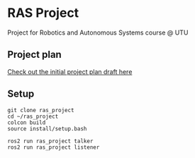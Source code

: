 # RAS Project
Project for Robotics and Autonomous Systems course @ UTU

## Project plan
[Check out the initial project plan draft here](projectplan.md)


## Setup
```
git clone ras_project
cd ~/ras_project
colcon build
source install/setup.bash

ros2 run ras_project talker
ros2 run ras_project listener
```
